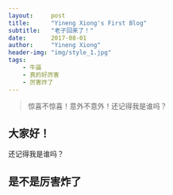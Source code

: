 ```yaml
---
layout:     post
title:      "Yineng Xiong's First Blog"
subtitle:   "老子回来了！"
date:       2017-08-01
author:     "Yineng Xiong"
header-img: "img/style_1.jpg"
tags:
    - 牛逼
    - 真的好厉害
    - 厉害炸了
---
```


> 惊喜不惊喜！意外不意外！还记得我是谁吗？


## 大家好！

还记得我是谁吗？

## 是不是厉害炸了



